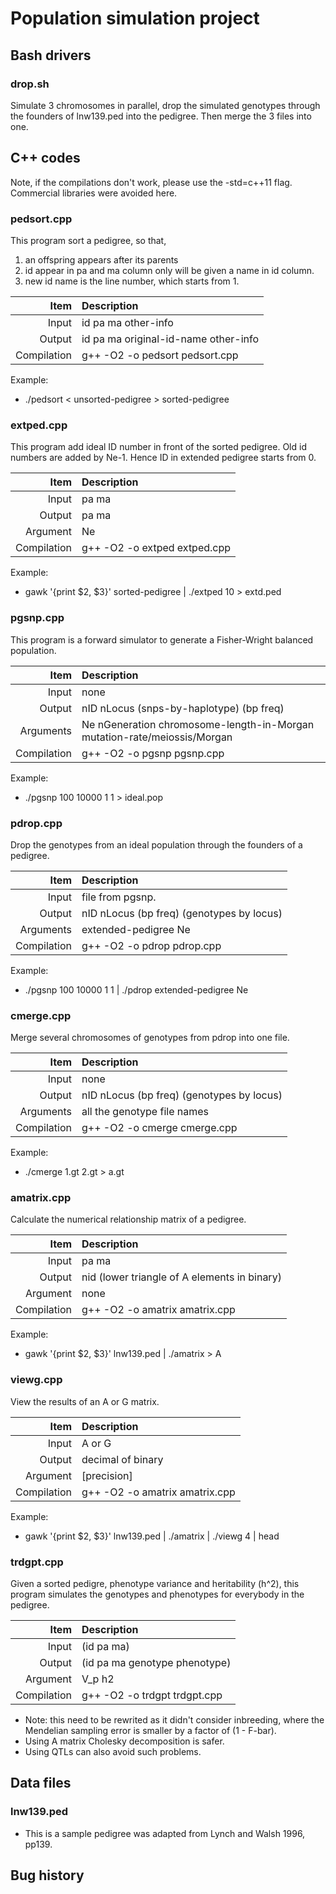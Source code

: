 # Population simulation project

## Bash drivers
### drop.sh
Simulate 3 chromosomes in parallel, drop the simulated genotypes through the founders of lnw139.ped into the pedigree.  Then merge the 3 files into one.


## C++ codes
Note, if the compilations don't work, please use the -std=c++11 flag.  Commercial libraries were avoided here.


### pedsort.cpp
This program sort a pedigree, so that,

1. an offspring appears after its parents
2. id appear in pa and ma column only will be given a name in id column.
3. new id name is the line number, which starts from 1.

|Item|Description|
|---:|:---|
| Input | id pa ma other-info|
| Output | id pa ma original-id-name other-info|
| Compilation | g++ -O2 -o pedsort pedsort.cpp|

Example:

* ./pedsort < unsorted-pedigree > sorted-pedigree


### extped.cpp
This program add ideal ID number in front of the sorted pedigree.  Old id numbers are added by Ne-1. Hence ID in extended pedigree starts from 0.

|Item|Description|
|---:|:---|
| Input | pa ma |
| Output | pa ma |
| Argument | Ne |
| Compilation | g++ -O2 -o extped extped.cpp|

Example:

* gawk '{print $2, $3}' sorted-pedigree | ./extped 10 > extd.ped


### pgsnp.cpp
This program is a forward simulator to generate a Fisher-Wright balanced population.

|Item|Description|
|---:|:---|
| Input | none |
| Output | nID nLocus (snps-by-haplotype) (bp freq) |
| Arguments | Ne nGeneration chromosome-length-in-Morgan mutation-rate/meiossis/Morgan|
| Compilation | g++ -O2 -o pgsnp pgsnp.cpp |

Example:

* ./pgsnp 100 10000 1 1 > ideal.pop


### pdrop.cpp
Drop the genotypes from an ideal population through the founders of a pedigree.

|Item|Description|
|---:|:---|
| Input | file from pgsnp. |
| Output | nID nLocus (bp freq) (genotypes by locus) |
| Arguments | extended-pedigree Ne |
| Compilation | g++ -O2 -o pdrop pdrop.cpp |

Example:

* ./pgsnp 100 10000 1 1 | ./pdrop extended-pedigree Ne


### cmerge.cpp
Merge several chromosomes of genotypes from pdrop into one file.

|Item|Description|
|---:|:---|
| Input | none |
| Output | nID nLocus (bp freq) (genotypes by locus)|
| Arguments | all the genotype file names|
| Compilation | g++ -O2 -o cmerge cmerge.cpp|

Example:

* ./cmerge 1.gt 2.gt > a.gt


### amatrix.cpp
Calculate the numerical relationship matrix of a pedigree.

|Item|Description|
|---:|:---|
| Input | pa ma |
| Output | nid (lower triangle of A elements in binary) |
| Argument | none |
| Compilation | g++ -O2 -o amatrix amatrix.cpp|

Example:

* gawk '{print $2, $3}' lnw139.ped | ./amatrix > A


### viewg.cpp
View the results of an A or G matrix.

|Item|Description|
|---:|:---|
| Input | A or G |
| Output | decimal of binary |
| Argument | [precision] |
| Compilation | g++ -O2 -o amatrix amatrix.cpp|

Example:

* gawk '{print $2, $3}' lnw139.ped | ./amatrix | ./viewg 4 | head


### trdgpt.cpp
Given a sorted pedigre, phenotype variance and heritability (h^2), this program simulates the genotypes and phenotypes for everybody in the pedigree.

|Item|Description|
|---:|:---|
| Input | (id pa ma) |
| Output | (id pa ma genotype phenotype) |
| Argument | V_p h2 |
| Compilation | g++ -O2 -o trdgpt trdgpt.cpp|

* Note: this need to be rewrited as it didn't consider inbreeding, where the Mendelian sampling error is smaller by a factor of (1 - F-bar).
* Using A matrix Cholesky decomposition is safer.
* Using QTLs can also avoid such problems.


## Data files
### lnw139.ped
* This is a sample pedigree was adapted from Lynch and Walsh 1996, pp139.



## Bug history